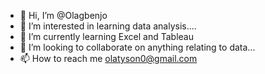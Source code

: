 - 👋 Hi, I’m @Olagbenjo
- 👀 I’m interested in learning data analysis....
- 🌱 I’m currently learning Excel and Tableau 
- 💞️ I’m looking to collaborate on anything relating to data...
- 📫 How to reach me olatyson0@gmail.com 

<!---
Olagbenjo/Olagbenjo is a ✨ special ✨ repository because its `README.md` (this file) appears on your GitHub profile.
You can click the Preview link to take a look at your changes.
--->

